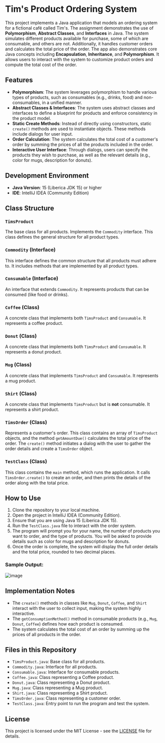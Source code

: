 # Tim's Product Ordering System
This project implements a Java application that models an ordering system for a fictional café called Tim's. The assignment demonstrates the use of **Polymorphism**, **Abstract Classes**, and **Interfaces** in Java. The system simulates different products available for purchase, some of which are consumable, and others are not. Additionally, it handles customer orders and calculates the total price of the order. 
The app also demonstrates core Java concepts including **Encapsulation**, **Inheritance**, and **Polymorphism**. It allows users to interact with the system to customize product orders and compute the total cost of the order.

## Features
- **Polymorphism**: The system leverages polymorphism to handle various types of products, such as consumables (e.g., drinks, food) and non-consumables, in a unified manner.
- **Abstract Classes & Interfaces**: The system uses abstract classes and interfaces to define a blueprint for products and enforce consistency in the product model.
- **Static Create Methods**: Instead of directly using constructors, static `create()` methods are used to instantiate objects. These methods include dialogs for user input.
- **Order Calculation**: The system calculates the total cost of a customer's order by summing the prices of all the products included in the order.
- **Interactive User Interface**: Through dialogs, users can specify the products they wish to purchase, as well as the relevant details (e.g., color for mugs, description for donuts).

## Development Environment
- **Java Version**: 15 (Liberica JDK 15) or higher
- **IDE**: IntelliJ IDEA (Community Edition)

## Class Structure

### `TimsProduct`
The base class for all products. Implements the `Commodity` interface. This class defines the general structure for all product types.

### `Commodity` (Interface)
This interface defines the common structure that all products must adhere to. It includes methods that are implemented by all product types.

### `Consumable` (Interface)
An interface that extends `Commodity`. It represents products that can be consumed (like food or drinks).

### `Coffee` (Class)
A concrete class that implements both `TimsProduct` and `Consumable`. It represents a coffee product.

### `Donut` (Class)
A concrete class that implements both `TimsProduct` and `Consumable`. It represents a donut product.

### `Mug` (Class)
A concrete class that implements `TimsProduct` and `Consumable`. It represents a mug product.

### `Shirt` (Class)
A concrete class that implements `TimsProduct` but is **not** consumable. It represents a shirt product.

### `TimsOrder` (Class)
Represents a customer's order. This class contains an array of `TimsProduct` objects, and the method `getAmountDue()` calculates the total price of the order. The `create()` method initiates a dialog with the user to gather the order details and create a `TimsOrder` object.

### `TestClass` (Class)
This class contains the `main` method, which runs the application. It calls `TimsOrder.create()` to create an order, and then prints the details of the order along with the total price.

## How to Use
1. Clone the repository to your local machine.
2. Open the project in IntelliJ IDEA (Community Edition).
3. Ensure that you are using Java 15 (Liberica JDK 15).
4. Run the `TestClass.java` file to interact with the order system.
5. The program will prompt you for your name, the number of products you want to order, and the type of products. You will be asked to provide details such as color for mugs and description for donuts.
6. Once the order is complete, the system will display the full order details and the total price, rounded to two decimal places.

### Sample Output:
![image](https://github.com/user-attachments/assets/0467af81-cdf8-4d8e-b5f7-91d52a709182)

## Implementation Notes
- The `create()` methods in classes like `Mug`, `Donut`, `Coffee`, and `Shirt` interact with the user to collect input, making the system highly interactive.
- The `getConsumptionMethod()` method in consumable products (e.g., `Mug`, `Donut`, `Coffee`) defines how each product is consumed.
- The system calculates the total cost of an order by summing up the prices of all products in the order.

## Files in this Repository
- `TimsProduct.java`: Base class for all products.
- `Commodity.java`: Interface for all products.
- `Consumable.java`: Interface for consumable products.
- `Coffee.java`: Class representing a Coffee product.
- `Donut.java`: Class representing a Donut product.
- `Mug.java`: Class representing a Mug product.
- `Shirt.java`: Class representing a Shirt product.
- `TimsOrder.java`: Class representing a customer order.
- `TestClass.java`: Entry point to run the program and test the system.

## License
This project is licensed under the MIT License - see the [LICENSE](LICENSE) file for details.
